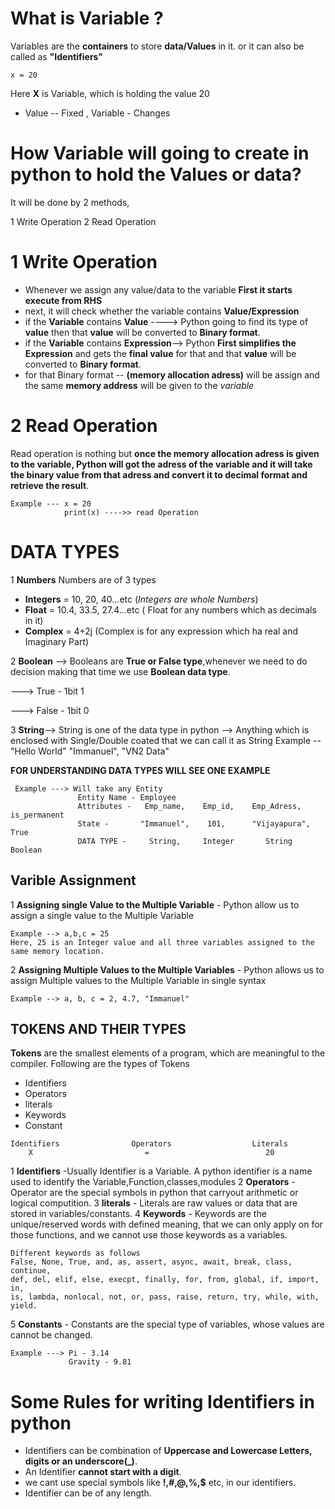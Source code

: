 # What is Variable ?
Variables are the **containers** to store **data/Values** in it. or it can also be called as **"Identifiers"**
```
x = 20
```
Here **X** is Variable, which is holding the value 20
- Value -- Fixed ,           Variable - Changes 

# How Variable will going to create in python to hold the Values or data?
It will be done by 2 methods,

1 Write Operation
2 Read Operation 
# 1 Write Operation
- Whenever we assign any value/data to the variable **First it starts execute from RHS**
- next, it will check whether the variable contains **Value/Expression**
- if the **Variable** contains **Value**   ----> Python going to find its type of **value** then that **value** will be converted to                                                      **Binary format**.
- if the **Variable** contains **Expression**--> Python **First simplifies the Expression** and gets the **final value** for that and                                                      that **value** will be converted to **Binary format**.
- for that Binary format -- **(memory allocation adress)** will be assign and the same **memory address** will be given to the *variable* 
# 2 Read Operation 
Read operation is nothing but **once the memory allocation adress is given to the variable, Python will got the adress of the variable and it will take the binary value from that adress and convert it to decimal format and retrieve the result**.
```
Example --- x = 20 
            print(x) ---->> read Operation 
```

# DATA TYPES

1 **Numbers** 
Numbers are of 3 types
- **Integers** = 10, 20, 40...etc (*Integers are whole Numbers*)
- **Float** = 10.4, 33.5, 27.4...etc ( Float for any numbers which as decimals in it)
- **Complex** = 4+2j (Complex is for any expression which ha real and Imaginary Part)

2 **Boolean** --> Booleans are **True or False type**,whenever we need to do decision making that time we use **Boolean data type**.

  ---> True  -  1bit   1
  
  ---> False -  1bit   0  

3 **String**--> String is one of the data type in python --> Anything which is enclosed with Single/Double coated that we can call it as                 String 
                Example -- "Hello World"
                "Immanuel", "VN2 Data"
           
**FOR UNDERSTANDING DATA TYPES WILL SEE ONE EXAMPLE**
```
 Example ---> Will take any Entity
               Entity Name - Employee
               Attributes -   Emp_name,    Emp_id,    Emp_Adress,     is_permanent
               State -       "Immanuel",    101,      "Vijayapura",     True
               DATA TYPE -     String,     Integer       String        Boolean
```
## Varible Assignment

1 **Assigning single Value to the Multiple Variable** - 
Python allow us to assign a single value to the Multiple Variable 
```
Example --> a,b,c = 25 
Here, 25 is an Integer value and all three variables assigned to the same memory location.
```

2 **Assigning Multiple Values to the Multiple Variables** -
Python allows us to assign Multiple values to the Multiple Variable in single syntax 
```
Example --> a, b, c = 2, 4.7, "Immanuel" 
```


## TOKENS AND THEIR TYPES 
**Tokens** are the smallest elements of a program, which are meaningful to the compiler.
Following are the types of Tokens 
- Identifiers
- Operators
- literals
- Keywords
- Constant
```
Identifiers                Operators                  Literals
    X                         =                          20
```

1 **Identifiers** -Usually Identifier is a Variable. A python identifier is a name used to identify the Variable,Function,classes,modules
2 **Operators** - Operator are the special symbols in python that carryout arithmetic or logical computition.
3 **literals** - Literals are raw values or data that are stored in variables/constants.
4 **Keywords** - Keywords are the unique/reserved words with defined meaning, that we can only apply on for those functions, and we                        cannot use those keywords as a variables.

```
Different keywords as follows
False, None, True, and, as, assert, async, await, break, class, continue,
def, del, elif, else, execpt, finally, for, from, global, if, import, in, 
is, lambda, nonlocal, not, or, pass, raise, return, try, while, with, yield.
```

5 **Constants** - Constants are the special type of variables, whose values are cannot be changed.
```
Example ---> Pi - 3.14
             Gravity - 9.81
```

# Some Rules for writing Identifiers in python 
- Identifiers can be combination of **Uppercase and Lowercase Letters, digits or an underscore(_)**.
- An Identifier **cannot start with a digit**.
- we cant use special symbols like **!,#,@,%,$** etc, in our identifiers.
- Identifier can be of any length.
 



